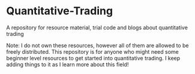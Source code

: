 # Quantitative-Trading
A repository for resource material, trial code and blogs about quantitative trading

Note: I do not own these resources, however all of them are allowed to be freely distributed.
This repository is for anyone who might need some beginner level resources to get started into quantitative trading.
I keep adding things to it as I learn more about this field!
